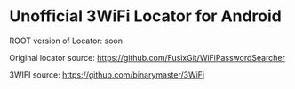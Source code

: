 # Unofficial 3WiFi Locator for Android
ROOT version of Locator: soon

Original locator source: https://github.com/FusixGit/WiFiPasswordSearcher

3WIFI source: https://github.com/binarymaster/3WiFi

